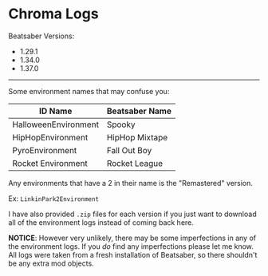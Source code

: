 # Chroma Logs
Beatsaber Versions:

- 1.29.1
- 1.34.0
- 1.37.0

<hr>

Some environment names that may confuse you:

| ID Name | Beatsaber Name |
| ------  | -------------  |
| HalloweenEnvironment | Spooky |
| HipHopEnvironment | HipHop Mixtape |
| PyroEnvironment | Fall Out Boy |
| Rocket Environment | Rocket League |


Any environments that have a 2 in their name is the "Remastered" version. 

Ex: ``LinkinPark2Environment``


I have also provided ``.zip`` files for each version if you just want to download all of the environment logs instead of coming back here.

**NOTICE**: However very unlikely, there may be some imperfections in any of the environment logs. If you _do_ find any imperfections please let me know. All logs were taken from a fresh installation of Beatsaber, so there shouldn't be any extra mod objects.
